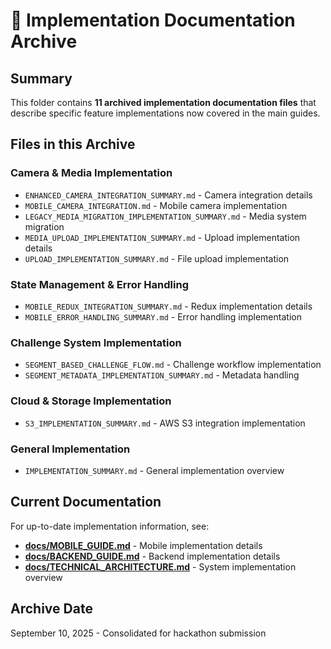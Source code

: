 <!-- ARCHIVED - DO NOT USE - Created September 10, 2025 -->
<!-- This is an archive directory index. See main docs/ folder for current documentation -->

# 🔧 Implementation Documentation Archive

## Summary
This folder contains **11 archived implementation documentation files** that describe specific feature implementations now covered in the main guides.

## Files in this Archive

### Camera & Media Implementation
- `ENHANCED_CAMERA_INTEGRATION_SUMMARY.md` - Camera integration details
- `MOBILE_CAMERA_INTEGRATION.md` - Mobile camera implementation
- `LEGACY_MEDIA_MIGRATION_IMPLEMENTATION_SUMMARY.md` - Media system migration
- `MEDIA_UPLOAD_IMPLEMENTATION_SUMMARY.md` - Upload implementation details
- `UPLOAD_IMPLEMENTATION_SUMMARY.md` - File upload implementation

### State Management & Error Handling
- `MOBILE_REDUX_INTEGRATION_SUMMARY.md` - Redux implementation details
- `MOBILE_ERROR_HANDLING_SUMMARY.md` - Error handling implementation

### Challenge System Implementation
- `SEGMENT_BASED_CHALLENGE_FLOW.md` - Challenge workflow implementation
- `SEGMENT_METADATA_IMPLEMENTATION_SUMMARY.md` - Metadata handling

### Cloud & Storage Implementation
- `S3_IMPLEMENTATION_SUMMARY.md` - AWS S3 integration implementation

### General Implementation
- `IMPLEMENTATION_SUMMARY.md` - General implementation overview

## Current Documentation
For up-to-date implementation information, see:
- **[docs/MOBILE_GUIDE.md](../MOBILE_GUIDE.md)** - Mobile implementation details
- **[docs/BACKEND_GUIDE.md](../BACKEND_GUIDE.md)** - Backend implementation details
- **[docs/TECHNICAL_ARCHITECTURE.md](../TECHNICAL_ARCHITECTURE.md)** - System implementation overview

## Archive Date
September 10, 2025 - Consolidated for hackathon submission
